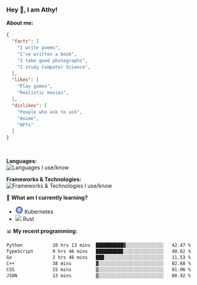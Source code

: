 ### Hey 👋, I am Athy!<br>

**About me:**


```json
{
  "facts": [
    "I write poems",
    "I've written a book",
    "I take good photographs",
    "I study Computer Science",
  ],
  "likes": [
    "Play games",
    "Realistic movies",
  ],
  "dislikes": [
    "People who ask to ask",
    "Anime",
    "NFTs"
  ]
}
```
<br>


**Languages:**<br>
![Languages I use/know](https://skillicons.dev/icons?i=py,js,html,go,lua,java)

**Frameworks & Technologies:**<br />
![Frameworks & Technologies I use/know](https://skillicons.dev/icons?i=nodejs,nextjs,ts,react,express,docker,kubernetes,mysql,postgresql,mongodb,git,github,tailwind,prisma)

📙 **What am I currently learning?**

- <img height="20" src="https://github.com/devicons/devicon/blob/master/icons/kubernetes/kubernetes-plain.svg" />  Kubernetes
- <img height="20" src="https://cdn.jsdelivr.net/gh/devicons/devicon/icons/rust/rust-plain.svg" /> Rust

📊 **My recent programming:**

<!--START_SECTION:waka-->

```text
Python           10 hrs 13 mins  ██████████▓░░░░░░░░░░░░░░   42.47 %
TypeScript       9 hrs 46 mins   ██████████░░░░░░░░░░░░░░░   40.62 %
Go               2 hrs 46 mins   ███░░░░░░░░░░░░░░░░░░░░░░   11.53 %
C++              38 mins         ▓░░░░░░░░░░░░░░░░░░░░░░░░   02.68 %
CSS              15 mins         ▒░░░░░░░░░░░░░░░░░░░░░░░░   01.06 %
JSON             13 mins         ▒░░░░░░░░░░░░░░░░░░░░░░░░   00.92 %
```

<!--END_SECTION:waka-->
